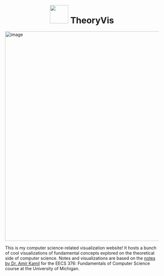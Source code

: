 ##
<h1 align="center">
<img src="https://user-images.githubusercontent.com/97405316/228426283-dd5e7120-384f-42da-ab6e-4147211f3918.gif" width="60" height="60" /> TheoryVis
</h1>
<img width="689" alt="image" src="https://user-images.githubusercontent.com/97405316/228425970-7eaac6c2-b10f-4cf3-b507-ae51056d87e9.png">

This is my computer science-related visualization website! It hosts a bunch of cool visualizations of fundamental concepts explored on the theoretical side of computer science. Notes and visualizations are based on the [notes by Dr. Amir Kamil](https://eecs376.github.io/notes/eecs376notes.pdf) for the EECS 376: Fundamentals of Computer Science course at the University of Michigan.

